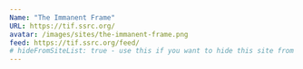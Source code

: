 ```yaml
---
Name: "The Immanent Frame"
URL: https://tif.ssrc.org/
avatar: /images/sites/the-immanent-frame.png
feed: https://tif.ssrc.org/feed/
# hideFromSiteList: true - use this if you want to hide this site from the list of sites on this page: https://eleventy-m10y.lkmt.us/sites/
---
```

